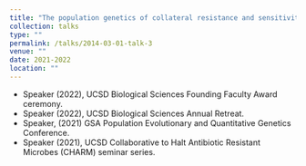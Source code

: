 ```yaml
---
title: "The population genetics of collateral resistance and sensitivity"
collection: talks
type: ""
permalink: /talks/2014-03-01-talk-3
venue: ""
date: 2021-2022
location: ""
---
```


-	Speaker (2022), UCSD Biological Sciences Founding Faculty Award ceremony.
-	Speaker (2022), UCSD Biological Sciences Annual Retreat.
-	Speaker, (2021) GSA Population Evolutionary and Quantitative Genetics Conference.
-	Speaker (2021), UCSD Collaborative to Halt Antibiotic Resistant Microbes (CHARM) seminar series.
